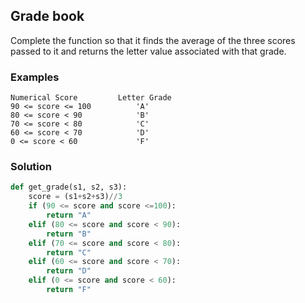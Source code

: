 ## Grade book
Complete the function so that it finds the average of the three scores passed to it 
and returns the letter value associated with that grade.

### Examples
```
Numerical Score	        Letter Grade
90 <= score <= 100	        'A'
80 <= score < 90	        'B'
70 <= score < 80	        'C'
60 <= score < 70	        'D'
0 <= score < 60	            'F'

```
### Solution
```python
def get_grade(s1, s2, s3):
    score = (s1+s2+s3)//3
    if (90 <= score and score <=100):
        return "A"
    elif (80 <= score and score < 90):
        return "B"
    elif (70 <= score and score < 80):
        return "C"
    elif (60 <= score and score < 70):
        return "D"
    elif (0 <= score and score < 60):
        return "F"
```